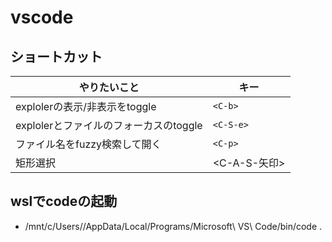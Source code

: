 # vscode

## ショートカット

| やりたいこと | キー|
| --- | --- |
| explolerの表示/非表示をtoggle | `<C-b>` |
| explolerとファイルのフォーカスのtoggle | `<C-S-e>` |
| ファイル名をfuzzy検索して開く | `<C-p>` |
| 矩形選択 | <C-A-S-矢印> |

## wslでcodeの起動

- /mnt/c/Users/<user name>/AppData/Local/Programs/Microsoft\ VS\ Code/bin/code .
